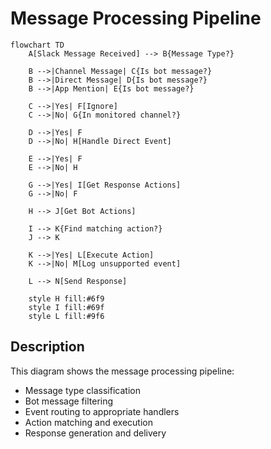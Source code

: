 # Message Processing Pipeline

```mermaid
flowchart TD
    A[Slack Message Received] --> B{Message Type?}

    B -->|Channel Message| C{Is bot message?}
    B -->|Direct Message| D{Is bot message?}
    B -->|App Mention| E{Is bot message?}

    C -->|Yes| F[Ignore]
    C -->|No| G{In monitored channel?}

    D -->|Yes| F
    D -->|No| H[Handle Direct Event]

    E -->|Yes| F
    E -->|No| H

    G -->|Yes| I[Get Response Actions]
    G -->|No| F

    H --> J[Get Bot Actions]

    I --> K{Find matching action?}
    J --> K

    K -->|Yes| L[Execute Action]
    K -->|No| M[Log unsupported event]

    L --> N[Send Response]

    style H fill:#6f9
    style I fill:#69f
    style L fill:#9f6
```

## Description

This diagram shows the message processing pipeline:

- Message type classification
- Bot message filtering
- Event routing to appropriate handlers
- Action matching and execution
- Response generation and delivery

